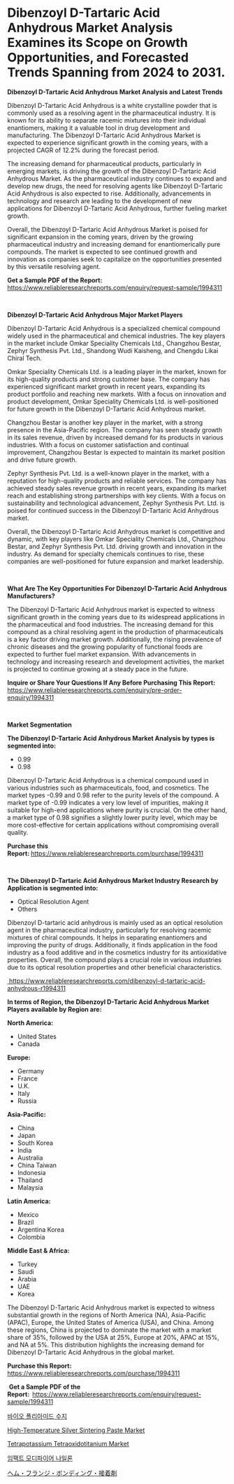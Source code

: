 <p><h1>Dibenzoyl D-Tartaric Acid Anhydrous Market Analysis Examines its Scope on Growth Opportunities, and Forecasted Trends Spanning from 2024 to 2031.</h1></p><p><strong>Dibenzoyl D-Tartaric Acid Anhydrous Market Analysis and Latest Trends</strong></p>
<p><p>Dibenzoyl D-Tartaric Acid Anhydrous is a white crystalline powder that is commonly used as a resolving agent in the pharmaceutical industry. It is known for its ability to separate racemic mixtures into their individual enantiomers, making it a valuable tool in drug development and manufacturing. The Dibenzoyl D-Tartaric Acid Anhydrous Market is expected to experience significant growth in the coming years, with a projected CAGR of 12.2% during the forecast period.</p><p>The increasing demand for pharmaceutical products, particularly in emerging markets, is driving the growth of the Dibenzoyl D-Tartaric Acid Anhydrous Market. As the pharmaceutical industry continues to expand and develop new drugs, the need for resolving agents like Dibenzoyl D-Tartaric Acid Anhydrous is also expected to rise. Additionally, advancements in technology and research are leading to the development of new applications for Dibenzoyl D-Tartaric Acid Anhydrous, further fueling market growth.</p><p>Overall, the Dibenzoyl D-Tartaric Acid Anhydrous Market is poised for significant expansion in the coming years, driven by the growing pharmaceutical industry and increasing demand for enantiomerically pure compounds. The market is expected to see continued growth and innovation as companies seek to capitalize on the opportunities presented by this versatile resolving agent.</p></p>
<p><strong>Get a Sample PDF of the Report:&nbsp;</strong> <a href="https://www.reliableresearchreports.com/enquiry/request-sample/1994311">https://www.reliableresearchreports.com/enquiry/request-sample/1994311</a></p>
<p>&nbsp;</p>
<p><strong>Dibenzoyl D-Tartaric Acid Anhydrous Major Market Players</strong></p>
<p><p>Dibenzoyl D-Tartaric Acid Anhydrous is a specialized chemical compound widely used in the pharmaceutical and chemical industries. The key players in the market include Omkar Speciality Chemicals Ltd., Changzhou Bestar, Zephyr Synthesis Pvt. Ltd., Shandong Wudi Kaisheng, and Chengdu Likai Chiral Tech.</p><p>Omkar Speciality Chemicals Ltd. is a leading player in the market, known for its high-quality products and strong customer base. The company has experienced significant market growth in recent years, expanding its product portfolio and reaching new markets. With a focus on innovation and product development, Omkar Speciality Chemicals Ltd. is well-positioned for future growth in the Dibenzoyl D-Tartaric Acid Anhydrous market.</p><p>Changzhou Bestar is another key player in the market, with a strong presence in the Asia-Pacific region. The company has seen steady growth in its sales revenue, driven by increased demand for its products in various industries. With a focus on customer satisfaction and continual improvement, Changzhou Bestar is expected to maintain its market position and drive future growth.</p><p>Zephyr Synthesis Pvt. Ltd. is a well-known player in the market, with a reputation for high-quality products and reliable services. The company has achieved steady sales revenue growth in recent years, expanding its market reach and establishing strong partnerships with key clients. With a focus on sustainability and technological advancement, Zephyr Synthesis Pvt. Ltd. is poised for continued success in the Dibenzoyl D-Tartaric Acid Anhydrous market.</p><p>Overall, the Dibenzoyl D-Tartaric Acid Anhydrous market is competitive and dynamic, with key players like Omkar Speciality Chemicals Ltd., Changzhou Bestar, and Zephyr Synthesis Pvt. Ltd. driving growth and innovation in the industry. As demand for specialty chemicals continues to rise, these companies are well-positioned for future expansion and market leadership.</p></p>
<p>&nbsp;</p>
<p><strong>What Are The Key Opportunities For Dibenzoyl D-Tartaric Acid Anhydrous Manufacturers?</strong></p>
<p><p>The Dibenzoyl D-Tartaric Acid Anhydrous market is expected to witness significant growth in the coming years due to its widespread applications in the pharmaceutical and food industries. The increasing demand for this compound as a chiral resolving agent in the production of pharmaceuticals is a key factor driving market growth. Additionally, the rising prevalence of chronic diseases and the growing popularity of functional foods are expected to further fuel market expansion. With advancements in technology and increasing research and development activities, the market is projected to continue growing at a steady pace in the future.</p></p>
<p><strong>Inquire or Share Your Questions If Any Before Purchasing This Report:</strong> <a href="https://www.reliableresearchreports.com/enquiry/pre-order-enquiry/1994311">https://www.reliableresearchreports.com/enquiry/pre-order-enquiry/1994311</a></p>
<p>&nbsp;</p>
<p><strong>Market Segmentation</strong></p>
<p><strong>The Dibenzoyl D-Tartaric Acid Anhydrous Market Analysis by types is segmented into:</strong></p>
<p><ul><li>0.99</li><li>0.98</li></ul></p>
<p><p>Dibenzoyl D-Tartaric Acid Anhydrous is a chemical compound used in various industries such as pharmaceuticals, food, and cosmetics. The market types -0.99 and 0.98 refer to the purity levels of the compound. A market type of -0.99 indicates a very low level of impurities, making it suitable for high-end applications where purity is crucial. On the other hand, a market type of 0.98 signifies a slightly lower purity level, which may be more cost-effective for certain applications without compromising overall quality.</p></p>
<p><strong>Purchase this Report:&nbsp;</strong><a href="https://www.reliableresearchreports.com/purchase/1994311">https://www.reliableresearchreports.com/purchase/1994311</a></p>
<p>&nbsp;</p>
<p><strong>The Dibenzoyl D-Tartaric Acid Anhydrous Market Industry Research by Application is segmented into:</strong></p>
<p><ul><li>Optical Resolution Agent</li><li>Others</li></ul></p>
<p><p>Dibenzoyl D-tartaric acid anhydrous is mainly used as an optical resolution agent in the pharmaceutical industry, particularly for resolving racemic mixtures of chiral compounds. It helps in separating enantiomers and improving the purity of drugs. Additionally, it finds application in the food industry as a food additive and in the cosmetics industry for its antioxidative properties. Overall, the compound plays a crucial role in various industries due to its optical resolution properties and other beneficial characteristics.</p></p>
<p><a href="https://www.reliableresearchreports.com/dibenzoyl-d-tartaric-acid-anhydrous-r1994311">&nbsp;https://www.reliableresearchreports.com/dibenzoyl-d-tartaric-acid-anhydrous-r1994311</a></p>
<p><strong>In terms of Region, the Dibenzoyl D-Tartaric Acid Anhydrous Market Players available by Region are:</strong></p>
<p>
    <p> <strong> North America: </strong>
        <ul>
            <li>United States</li>
            <li>Canada</li>
        </ul>
        </p> 
    <p> <strong> Europe: </strong>
        <ul>
            <li>Germany</li>
            <li>France</li>
            <li>U.K.</li>
            <li>Italy</li>
            <li>Russia</li>
        </ul>
        </p> 
    <p> <strong> Asia-Pacific: </strong>
        <ul>
            <li>China</li>
            <li>Japan</li>
            <li>South Korea</li>
            <li>India</li>
            <li>Australia</li>
            <li>China Taiwan</li>
            <li>Indonesia</li>
            <li>Thailand</li>
            <li>Malaysia</li>
        </ul>
        </p> 
    <p> <strong> Latin America: </strong>
        <ul>
            <li>Mexico</li>
            <li>Brazil</li>
            <li>Argentina Korea</li>
            <li>Colombia</li>
        </ul>
        </p> 
    <p> <strong> Middle East & Africa: </strong>
        <ul>
            <li>Turkey</li>
            <li>Saudi</li>
            <li>Arabia</li>
            <li>UAE</li>
            <li>Korea</li>
        </ul>
    </p>
    </p>
<p><p>The Dibenzoyl D-Tartaric Acid Anhydrous market is expected to witness substantial growth in the regions of North America (NA), Asia-Pacific (APAC), Europe, the United States of America (USA), and China. Among these regions, China is projected to dominate the market with a market share of 35%, followed by the USA at 25%, Europe at 20%, APAC at 15%, and NA at 5%. This distribution highlights the increasing demand for Dibenzoyl D-Tartaric Acid Anhydrous in the global market.</p></p>
<p><strong>Purchase this Report: </strong><a href="https://www.reliableresearchreports.com/purchase/1994311">https://www.reliableresearchreports.com/purchase/1994311</a></p>
<p>&nbsp;<strong>Get a Sample PDF of the Report:&nbsp;&nbsp;</strong><a href="https://www.reliableresearchreports.com/enquiry/request-sample/1994311">https://www.reliableresearchreports.com/enquiry/request-sample/1994311</a></p>
<p><strong></strong></p>
<p><p><a href="https://github.com/bossladyaries0/Market-Research-Report-List-1/blob/main/1750692145779.md">바이오 폴리아미드 수지</a></p><p><a href="https://github.com/nathandecarvalho/Market-Research-Report-List-3/blob/main/high-temperature-silver-sintering-paste-market.md">High-Temperature Silver Sintering Paste Market</a></p><p><a href="https://github.com/kosella/Market-Research-Report-List-3/blob/main/tetrapotassium-tetraoxidotitanium-market.md">Tetrapotassium Tetraoxidotitanium Market</a></p><p><a href="https://github.com/puputanisa684/Market-Research-Report-List-1/blob/main/6909138145778.md">임팩트 모디파이어 나일론</a></p><p><a href="https://github.com/LuzHills1972/Market-Research-Report-List-1/blob/main/2274684139449.md">ヘム・フランジ・ボンディング・接着剤</a></p></p>